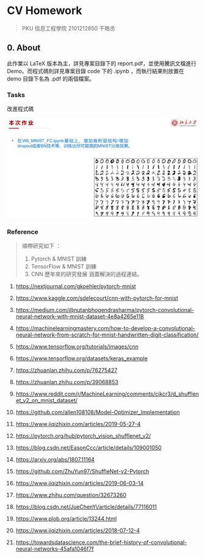# CV Homework

> PKU 信息工程學院 2101212850 干皓丞

## 0. About

此作業以 LaTeX 版本為主，詳見專案目錄下的 report.pdf，並使用騰訊文檔進行 Demo。而程式碼則詳見專案目錄 code 下的 .ipynb ，而執行結果則放置在 demo 目錄下名為 .pdf 的兩個檔案。


### Tasks

改進程式碼

![](https://github.com/kancheng/kan-cs-report-in-2021/blob/main/CV/pytorch-tensorflow-mnist/pic/1.png)

### Reference

>
>  順帶研究如下 ：
>   1) Pytorch & MNIST 訓練
>   2) TensorFlow & MNIST 訓練
>   3) CNN 歷年來的研究發展
>   涵蓋解決的過程連結。
>

1. https://nextjournal.com/gkoehler/pytorch-mnist

2. https://www.kaggle.com/sdelecourt/cnn-with-pytorch-for-mnist

3. https://medium.com/@nutanbhogendrasharma/pytorch-convolutional-neural-network-with-mnist-dataset-4e8a4265e118

4. https://machinelearningmastery.com/how-to-develop-a-convolutional-neural-network-from-scratch-for-mnist-handwritten-digit-classification/

5. https://www.tensorflow.org/tutorials/images/cnn

6. https://www.tensorflow.org/datasets/keras_example

7. https://zhuanlan.zhihu.com/p/76275427

8. https://zhuanlan.zhihu.com/p/39068853

9. https://www.reddit.com/r/MachineLearning/comments/cikcr3/d_shufflenet_v2_on_mnist_dataset/

10. https://github.com/allen108108/Model-Optimizer_Implementation

11. https://www.jiqizhixin.com/articles/2019-05-27-4

12. https://pytorch.org/hub/pytorch_vision_shufflenet_v2/

13. https://blog.csdn.net/EasonCcc/article/details/109001050

14. https://arxiv.org/abs/1807.11164

15. https://github.com/ZhuYun97/ShuffleNet-v2-Pytorch

16. https://www.jiqizhixin.com/articles/2019-06-03-14

17. https://www.zhihu.com/question/32673260

18. https://blog.csdn.net/JueChenYi/article/details/77116011

19. https://www.plob.org/article/13244.html

20. https://www.jiqizhixin.com/articles/2018-07-12-4

21. https://towardsdatascience.com/the-brief-history-of-convolutional-neural-networks-45afa1046f7f



